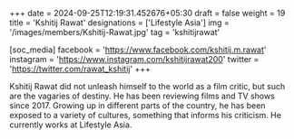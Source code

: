 +++
date = 2024-09-25T12:19:31.452676+05:30
draft = false
weight = 19
title = 'Kshitij Rawat'
designations = ['Lifestyle Asia']
img = '/images/members/Kshitij-Rawat.jpg'
tag = 'kshitijrawat'

[soc_media]
facebook = 'https://www.facebook.com/kshitij.m.rawat'
instagram = 'https://www.instagram.com/kshitijrawat200'
twitter = 'https://twitter.com/rawat_kshitij'
+++

Kshitij Rawat did not unleash himself to the world as a film critic, but such are the vagaries of destiny. He has been reviewing films and TV shows since 2017. Growing up in different parts of the country, he has been exposed to a variety of cultures, something that informs his criticism. He currently works at Lifestyle Asia.
